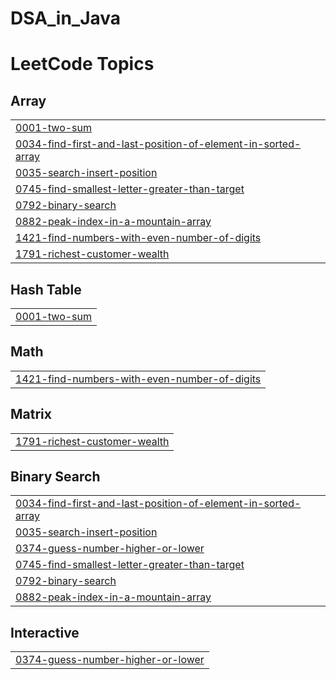 # DSA_in_Java


<!---LeetCode Topics Start-->
# LeetCode Topics
## Array
|  |
| ------- |
| [0001-two-sum](https://github.com/Akheel51/DSA_in_Java/tree/master/0001-two-sum) |
| [0034-find-first-and-last-position-of-element-in-sorted-array](https://github.com/Akheel51/DSA_in_Java/tree/master/0034-find-first-and-last-position-of-element-in-sorted-array) |
| [0035-search-insert-position](https://github.com/Akheel51/DSA_in_Java/tree/master/0035-search-insert-position) |
| [0745-find-smallest-letter-greater-than-target](https://github.com/Akheel51/DSA_in_Java/tree/master/0745-find-smallest-letter-greater-than-target) |
| [0792-binary-search](https://github.com/Akheel51/DSA_in_Java/tree/master/0792-binary-search) |
| [0882-peak-index-in-a-mountain-array](https://github.com/Akheel51/DSA_in_Java/tree/master/0882-peak-index-in-a-mountain-array) |
| [1421-find-numbers-with-even-number-of-digits](https://github.com/Akheel51/DSA_in_Java/tree/master/1421-find-numbers-with-even-number-of-digits) |
| [1791-richest-customer-wealth](https://github.com/Akheel51/DSA_in_Java/tree/master/1791-richest-customer-wealth) |
## Hash Table
|  |
| ------- |
| [0001-two-sum](https://github.com/Akheel51/DSA_in_Java/tree/master/0001-two-sum) |
## Math
|  |
| ------- |
| [1421-find-numbers-with-even-number-of-digits](https://github.com/Akheel51/DSA_in_Java/tree/master/1421-find-numbers-with-even-number-of-digits) |
## Matrix
|  |
| ------- |
| [1791-richest-customer-wealth](https://github.com/Akheel51/DSA_in_Java/tree/master/1791-richest-customer-wealth) |
## Binary Search
|  |
| ------- |
| [0034-find-first-and-last-position-of-element-in-sorted-array](https://github.com/Akheel51/DSA_in_Java/tree/master/0034-find-first-and-last-position-of-element-in-sorted-array) |
| [0035-search-insert-position](https://github.com/Akheel51/DSA_in_Java/tree/master/0035-search-insert-position) |
| [0374-guess-number-higher-or-lower](https://github.com/Akheel51/DSA_in_Java/tree/master/0374-guess-number-higher-or-lower) |
| [0745-find-smallest-letter-greater-than-target](https://github.com/Akheel51/DSA_in_Java/tree/master/0745-find-smallest-letter-greater-than-target) |
| [0792-binary-search](https://github.com/Akheel51/DSA_in_Java/tree/master/0792-binary-search) |
| [0882-peak-index-in-a-mountain-array](https://github.com/Akheel51/DSA_in_Java/tree/master/0882-peak-index-in-a-mountain-array) |
## Interactive
|  |
| ------- |
| [0374-guess-number-higher-or-lower](https://github.com/Akheel51/DSA_in_Java/tree/master/0374-guess-number-higher-or-lower) |
<!---LeetCode Topics End-->
